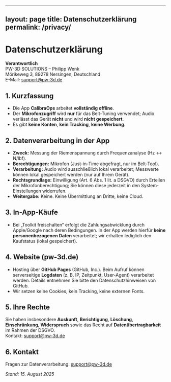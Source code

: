 
---
layout: page
title: Datenschutzerklärung
permalink: /privacy/
---

# Datenschutzerklärung

**Verantwortlich**  
PW-3D SOLUTIONS – Philipp Wenk  
Mörikeweg 3, 89278 Nersingen, Deutschland  
E-Mail: [support@pw-3d.de](mailto:support@pw-3d.de)

## 1. Kurzfassung

- Die App **CalibraOps** arbeitet **vollständig offline**.
- Der **Mikrofonzugriff** wird **nur** für das Belt-Tuning verwendet; Audio verlässt das Gerät **nicht** und wird **nicht gespeichert**.
- Es gibt **keine Konten**, **kein Tracking**, **keine Werbung**.

## 2. Datenverarbeitung in der App

- **Zweck:** Messung der Riemenspannung durch Frequenzanalyse (Hz ↔ N/lbf).
- **Berechtigungen:** Mikrofon (Just-in-Time abgefragt, nur im Belt-Tool).
- **Verarbeitung:** Audio wird ausschließlich lokal verarbeitet; Messwerte können lokal gespeichert werden (nur auf Ihrem Gerät).
- **Rechtsgrundlage:** Einwilligung (Art. 6 Abs. 1 lit. a DSGVO) durch Erteilen der Mikrofonberechtigung; Sie können diese jederzeit in den System-Einstellungen widerrufen.
- **Weitergabe:** Keine. Keine Übermittlung an Dritte, keine Cloud.

## 3. In-App-Käufe

- Bei „Toolkit freischalten“ erfolgt die Zahlungsabwicklung durch Apple/Google nach deren Bedingungen. In der App werden hierfür **keine personenbezogenen Daten** verarbeitet; wir erhalten lediglich den Kaufstatus (lokal gespeichert).

## 4. Website (pw-3d.de)

- Hosting über **GitHub Pages** (GitHub, Inc.). Beim Aufruf können serverseitige **Logdaten** (z. B. IP, Zeitpunkt, User-Agent) verarbeitet werden. Details entnehmen Sie bitte den Datenschutzhinweisen von GitHub.
- Wir setzen keine Cookies, kein Tracking, keine externen Fonts.

## 5. Ihre Rechte

Sie haben insbesondere **Auskunft**, **Berichtigung**, **Löschung**, **Einschränkung**, **Widerspruch** sowie das Recht auf **Datenübertragbarkeit** im Rahmen der DSGVO.  
Kontakt: [support@pw-3d.de](mailto:support@pw-3d.de)

## 6. Kontakt

Fragen zur Datenverarbeitung: [support@pw-3d.de](mailto:support@pw-3d.de)

*Stand: 15. August 2025*
